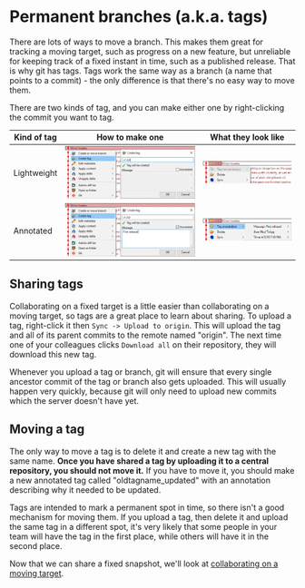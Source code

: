 # Permanent branches (a.k.a. tags)

There are lots of ways to move a branch.  This makes them great for tracking a moving target, such as progress on a new feature, but unreliable for keeping track of a fixed instant in time, such as a published release.  That is why git has tags.  Tags work the same way as a branch (a name that points to a commit) - the only difference is that there's no easy way to move them.

There are two kinds of tag, and you can make either one by right-clicking the commit you want to tag.

| Kind of tag | How to make one                                       | What they look like |
| ---         | ---                                                   | ---                 |
| Lightweight | ![Lightweight tag dialog](tag-dialog-lightweight.png) | ![Lightweight tag right-click](tag-view-lightweight.png) |
| Annotated   | ![Annotated tag dialog](tag-dialog-annotated.png)     | ![Annotated tag right-click](tag-view-annotated.png) |

## Sharing tags

Collaborating on a fixed target is a little easier than collaborating on a moving target, so tags are a great place to learn about sharing.  To upload a tag, right-click it then `Sync -> Upload to origin`.  This will upload the tag and all of its parent commits to the remote named "origin".  The next time one of your colleagues clicks `Download all` on their repository, they will download this new tag.

Whenever you upload a tag or branch, git will ensure that every single ancestor commit of the tag or branch also gets uploaded.  This will usually happen very quickly, because git will only need to upload new commits which the server doesn't have yet.

## Moving a tag

The only way to move a tag is to delete it and create a new tag with the same name.  **Once you have shared a tag by uploading it to a central repository, you should not move it.**  If you have to move it, you should make a new annotated tag called "oldtagname_updated" with an annotation describing why it needed to be updated.

Tags are intended to mark a permanent spot in time, so there isn't a good mechanism for moving them.  If you upload a tag, then delete it and upload the same tag in a different spot, it's very likely that some people in your team will have the tag in the first place, while others will have it in the second place.

Now that we can share a fixed snapshot, we'll look at [collaborating on a moving target](../branches/branches.md).
